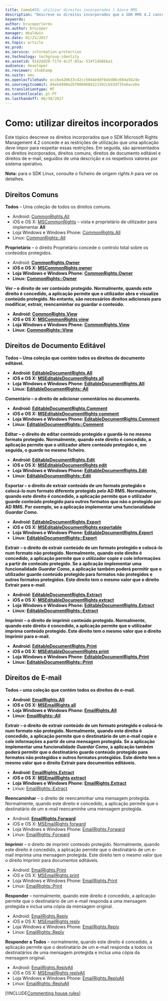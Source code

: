 ```yaml
---
title: Como&#58; utilizar direitos incorporados | Azure RMS
description: "Descreve os direitos incorporados que o SDK RMS 4.2 concede e as restrições de utilização que uma aplicação devem impor para respeitar essas restrições."
keywords: 
author: bruceperlerms
ms.author: bruceper
manager: mbaldwin
ms.date: 02/23/2017
ms.topic: article
ms.prod: 
ms.service: information-protection
ms.technology: techgroup-identity
ms.assetid: 9142dd29-f1f4-4c2f-82ac-534f14b8bba1
audience: developer
ms.reviewer: shubhamp
ms.suite: ems
ms.openlocfilehash: ecc6e420633c42cc5044e9df0a5d86c604a5b24e
ms.sourcegitcommit: 04eb4990e2bf0004684221592cb93df35e6acebe
ms.translationtype: MT
ms.contentlocale: pt-PT
ms.lasthandoff: 06/30/2017
---
```

# <a name="how-to-use-built-in-rights"></a>Como: utilizar direitos incorporados

Este tópico descreve os direitos incorporados que o SDK Microsoft Rights Management 4.2 concede e as restrições de utilização que uma aplicação deve impor para respeitar essas restrições. Em seguida, são apresentados os direitos incorporados, direitos comuns, direitos de documento editável e direitos de e-mail, seguidos de uma descrição e os respetivos valores por sistema operativo.

**Nota:** para o SDK Linux, consulte o ficheiro de origem *rights.h* para ver os detalhes.

## <a name="common-rights"></a>Direitos Comuns

**Todos** – Uma coleção de todos os direitos comuns.
- Android: [CommonRights.All](https://msdn.microsoft.com/library/dn758258.aspx)
- iOS e OS X: [MSCommonRights](https://msdn.microsoft.com/library/dn758314.aspx) – vista e proprietário de utilizador para implementar **All**
- Loja Windows e Windows Phone: [CommonRights.All</strong>](https://msdn.microsoft.com/library/microsoft.rightsmanagement.commonrights.all.aspx)
- Linux: [CommonRights::All](http://azuread.github.io/rms-sdk-for-cpp/classrmscore_1_1modernapi_1_1CommonRights.html)

**Proprietário** – o direito Proprietário concede o controlo total sobre os conteúdos protegidos.
- Android: [<strong>CommonRights.Owner](https://msdn.microsoft.com/library/dn758258.aspx)
- iOS e OS X: [MSCommonRights owner](https://msdn.microsoft.com/library/dn758314.aspx)
- Loja Windows e Windows Phone: [CommonRights.Owner](https://msdn.microsoft.com/library/microsoft.rightsmanagement.commonrights.owner.aspx)
- Linux: [CommonRights::Owner](http://azuread.github.io/rms-sdk-for-cpp/classrmscore_1_1modernapi_1_1CommonRights.html)

**Ver** – o direito de ver conteúdo protegido. Normalmente, quando este direito é concedido, a aplicação permite que o utilizador abra e visualize conteúdo protegido. No entanto, são necessários direitos adicionais para modificar, extrair, reencaminhar ou guardar o conteúdo.

- Android: [CommonRights.View](https://msdn.microsoft.com/library/dn758258.aspx)
- iOS e OS X: [MSCommonRights view](https://msdn.microsoft.com/library/dn758314.aspx)
- Loja Windows e Windows Phone: [CommonRights.View](https://msdn.microsoft.com/library/microsoft.rightsmanagement.commonrights.view.aspx)
- Linux: [CommonRights::View](http://azuread.github.io/rms-sdk-for-cpp/classrmscore_1_1modernapi_1_1CommonRights.html)</li>

 

## <a name="editable-document-rights"></a>Direitos de Documento Editável
**Todos** – Uma coleção que contém todos os direitos de documento editável.
- Android: [EditableDocumentRights.All](https://msdn.microsoft.com/library/dn758284.aspx)
- iOS e OS X: [MSEditableDocumentRights all](https://msdn.microsoft.com/library/dn758318.aspx)
- Loja Windows e Windows Phone: [EditableDocumentRights.All](https://msdn.microsoft.com/library/microsoft.rightsmanagement.editabledocumentrights.all.aspx)
- Linux: [EditableDocumentRights::All](http://azuread.github.io/rms-sdk-for-cpp/classrmscore_1_1modernapi_1_1EditableDocumentRights.html)

**Comentário** – o direito de adicionar comentários no documento.
- Android: [EditableDocumentRights.Comment](https://msdn.microsoft.com/library/dn758284.aspx)
- iOS e OS X: [MSEditableDocumentRights comment](https://msdn.microsoft.com/library/dn758318.aspx)
- Loja Windows e Windows Phone: [EditableDocumentRights.Comment](https://msdn.microsoft.com/library/microsoft.rightsmanagement.editabledocumentrights.comment.aspx)
- Linux: [EditableDocumentRights::Comment](http://azuread.github.io/rms-sdk-for-cpp/classrmscore_1_1modernapi_1_1EditableDocumentRights.html)

**Editar** – o direito de editar conteúdo protegido e guardá-lo no mesmo formato protegido. Normalmente, quando este direito é concedido, a aplicação permite que o utilizador altere conteúdo protegido e, em seguida, o guarde no mesmo ficheiro.
- Android: [EditableDocumentRights.Edit](https://msdn.microsoft.com/library/dn758284.aspx)
- iOS e OS X: [MSEditableDocumentRights edit](https://msdn.microsoft.com/library/dn758318.aspx)
- Loja Windows e Windows Phone: [EditableDocumentRights.Edit](https://msdn.microsoft.com/library/microsoft.rightsmanagement.editabledocumentrights.edit.aspx)
- Linux: [EditableDocumentRights::Edit](http://azuread.github.io/rms-sdk-for-cpp/classrmscore_1_1modernapi_1_1EditableDocumentRights.html)

**Exportar** – o direito de extrair conteúdo de um formato protegido e colocá-lo num formato diferente protegido pelo AD RMS. Normalmente, quando este direito é concedido, a aplicação permite que o utilizador guarde conteúdo protegido para outros formatos que não o protegido por AD RMS. Por exemplo, se a aplicação implementar uma funcionalidade *Guardar Como*.

- Android: [EditableDocumentRights.Export](https://msdn.microsoft.com/library/dn758284.aspx)
- iOS e OS X: [MSEditableDocumentRights exportable](https://msdn.microsoft.com/library/dn758318.aspx)
- Loja Windows e Windows Phone: [EditableDocumentRights.Export](https://msdn.microsoft.com/library/microsoft.rightsmanagement.editabledocumentrights.export.aspx)
- Linux: [EditableDocumentRights::Export](http://azuread.github.io/rms-sdk-for-cpp/classrmscore_1_1modernapi_1_1EditableDocumentRights.html)

**Extrair** – o direito de extrair conteúdo de um formato protegido e colocá-lo num formato não protegido. Normalmente, quando este direito é concedido, a aplicação permite que o utilizador copie e cole informações a partir de conteúdo protegido. Se a aplicação implementar uma funcionalidade <em>Guardar Como</em>, a aplicação também poderá permitir que o utilizador guarde conteúdo protegido para formatos não protegidos e outros formatos protegidos. Este direito tem o mesmo valor que o direito Extrair para e-mail.

- Android: [EditableDocumentRights.Extract](https://msdn.microsoft.com/library/dn758284.aspx)
- iOS e OS X: [MSEditableDocumentRights extract](https://msdn.microsoft.com/library/dn758318.aspx)
- Loja Windows e Windows Phone: [EditableDocumentRights.Extract](https://msdn.microsoft.com/library/microsoft.rightsmanagement.editabledocumentrights.extract.aspx)
- Linux: [EditableDocumentRights::Extract](http://azuread.github.io/rms-sdk-for-cpp/classrmscore_1_1modernapi_1_1EditableDocumentRights.html)

**Imprimir** – o direito de imprimir conteúdo protegido. Normalmente, quando este direito é concedido, a aplicação permite que o utilizador imprima conteúdo protegido. Este direito tem o mesmo valor que o direito Imprimir para e-mail.

- Android: [EditableDocumentRights.Print](https://msdn.microsoft.com/library/dn758284.aspx)
- iOS e OS X: [MSEditableDocumentRights print](https://msdn.microsoft.com/library/dn758318.aspx)
- Loja Windows e Windows Phone: [EditableDocumentRights.Print](https://msdn.microsoft.com/library/microsoft.rightsmanagement.editabledocumentrights.print.aspx)
- Linux: [EditableDocumentRights::Print](http://azuread.github.io/rms-sdk-for-cpp/classrmscore_1_1modernapi_1_1EditableDocumentRights.html)

 

## <a name="email-rights"></a>Direitos de E-mail

**Todos** – uma coleção que contém todos os direitos de e-mail.
- Android: [EmailRights.All](https://msdn.microsoft.com/library/dn758285.aspx)
- iOS e OS X: [MSEmailRights all](https://msdn.microsoft.com/library/dn758319.aspx)
- Loja Windows e Windows Phone: [EmailRights.All](https://msdn.microsoft.com/library/microsoft.rightsmanagement.emailrights.all.aspx)
- Linux: [EmailRights::All](http://azuread.github.io/rms-sdk-for-cpp/classrmscore_1_1modernapi_1_1EmailRights.html)

**Extrair** – o direito de extrair conteúdo de um formato protegido e colocá-lo num formato não protegido. Normalmente, quando este direito é concedido, a aplicação permite que o destinatário de um e-mail copie e cole informações a partir de uma mensagem protegida. Se a aplicação implementar uma funcionalidade <em>Guardar Como</em>, a aplicação também poderá permitir que o destinatário guarde conteúdo protegido para formatos não protegidos e outros formatos protegidos. Este direito tem o mesmo valor que o direito Extrair para documentos editáveis.

- Android: [EmailRights.Extract](https://msdn.microsoft.com/library/dn758285.aspx)
- iOS e OS X: [MSEmailRights extract](https://msdn.microsoft.com/library/dn758319.aspx)
- Loja Windows e Windows Phone: [EmailRights.Extract</strong>](https://msdn.microsoft.com/library/microsoft.rightsmanagement.emailrights.extract.aspx)
- Linux: [EmailRights::Extract](http://azuread.github.io/rms-sdk-for-cpp/classrmscore_1_1modernapi_1_1EmailRights.html)

**Reencaminhar** – o direito de reencaminhar uma mensagem protegida. Normalmente, quando este direito é concedido, a aplicação permite que o destinatário de um e-mail reencaminhe uma mensagem protegida.
- Android: [<strong>EmailRights.Forward</strong>](https://msdn.microsoft.com/library/dn758285.aspx)
- iOS e OS X: [MSEmailRights forward](https://msdn.microsoft.com/library/dn758319.aspx)
- Loja Windows e Windows Phone: [EmailRights.Forward](https://msdn.microsoft.com/library/microsoft.rightsmanagement.emailrights.forward.aspx)
- Linux: [EmailRights::Forward](http://azuread.github.io/rms-sdk-for-cpp/classrmscore_1_1modernapi_1_1EmailRights.html)

**Imprimir** – o direito de imprimir conteúdo protegido. Normalmente, quando este direito é concedido, a aplicação permite que o destinatário de um e-mail imprima uma mensagem protegida. Este direito tem o mesmo valor que o direito Imprimir para documentos editáveis.

- Android: [EmailRights.Print](https://msdn.microsoft.com/library/dn758285.aspx)
- iOS e OS X: [MSEmailRights print](https://msdn.microsoft.com/library/dn758319.aspx)
- Loja Windows e Windows Phone: [EmailRights.Print](https://msdn.microsoft.com/library/microsoft.rightsmanagement.emailrights.print.aspx)
- Linux: [EmailRights::Print](http://azuread.github.io/rms-sdk-for-cpp/classrmscore_1_1modernapi_1_1EmailRights.html)

**Responder** – normalmente, quando este direito é concedido, a aplicação permite que o destinatário de um e-mail responda a uma mensagem protegida e inclua uma cópia da mensagem original.

- Android: [EmailRights.Reply](https://msdn.microsoft.com/library/dn758285.aspx)
- iOS e OS X: [MSEmailRights reply](https://msdn.microsoft.com/library/dn758319.aspx)
- Loja Windows e Windows Phone: [EmailRights.Reply](https://msdn.microsoft.com/library/microsoft.rightsmanagement.emailrights.reply.aspx)
- Linux: [EmailRights::Reply](http://azuread.github.io/rms-sdk-for-cpp/classrmscore_1_1modernapi_1_1EmailRights.html)

**Responder a Todos** – normalmente, quando este direito é concedido, a aplicação permite que o destinatário de um e-mail responda a todos os destinatários de uma mensagem protegida e inclua uma cópia da mensagem original.

- Android: [EmailRights.ReplyAll</strong>](https://msdn.microsoft.com/library/dn758285.aspx)
- iOS e OS X: [MSEmailRights replyAll](https://msdn.microsoft.com/library/dn758319.aspx)
- Loja Windows e Windows Phone: [EmailRights.ReplyAll](https://msdn.microsoft.com/library/microsoft.rightsmanagement.emailrights.replyall.aspx)
- Linux: [EmailRights::ReplyAll](http://azuread.github.io/rms-sdk-for-cpp/classrmscore_1_1modernapi_1_1EmailRights.html)

[!INCLUDE[Commenting house rules](../includes/houserules.md)]